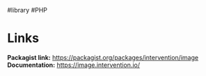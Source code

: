 #library #PHP 


# Links
**Packagist link:** https://packagist.org/packages/intervention/image
**Documentation:** https://image.intervention.io/
